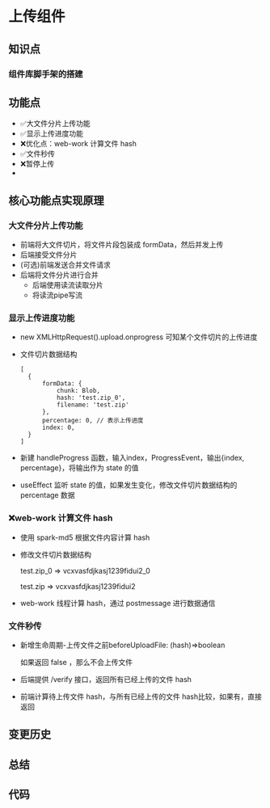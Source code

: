 # 上传组件



## 知识点

### 组件库脚手架的搭建





## 功能点

- ✅大文件分片上传功能
- ✅显示上传进度功能
- ❌优化点：web-work 计算文件 hash
- ✅文件秒传
- ❌暂停上传
- 



## 核心功能点实现原理

### 大文件分片上传功能

- 前端将大文件切片，将文件片段包装成 formData，然后并发上传
- 后端接受文件分片
- (可选)前端发送合并文件请求
- 后端将文件分片进行合并
  - 后端使用读流读取分片
  - 将读流pipe写流

### 显示上传进度功能

- new XMLHttpRequest().upload.onprogress 可知某个文件切片的上传进度

- 文件切片数据结构

  ```
  [
  	{
  		formData: {
  			chunk: Blob,
  			hash: 'test.zip_0',
  			filename: 'test.zip'
  		},
  		percentage: 0, // 表示上传进度
  		index: 0,
  	}
  ]
  ```

- 新建 handleProgress 函数，输入index，ProgressEvent，输出{index, percentage}，将输出作为 state 的值
- useEffect 监听 state 的值，如果发生变化，修改文件切片数据结构的 percentage 数据



### ❌web-work 计算文件 hash

- 使用 spark-md5 根据文件内容计算 hash

- 修改文件切片数据结构

  test.zip_0 => vcxvasfdjkasj1239fidui2_0

  test.zip => vcxvasfdjkasj1239fidui2

- web-work 线程计算 hash，通过 postmessage 进行数据通信



### 文件秒传

- 新增生命周期-上传文件之前beforeUploadFile: (hash)=>boolean

  如果返回 false ，那么不会上传文件

- 后端提供 /verify 接口，返回所有已经上传的文件 hash
- 前端计算待上传文件 hash，与所有已经上传的文件 hash比较，如果有，直接返回





## 变更历史

## 总结

## 代码



